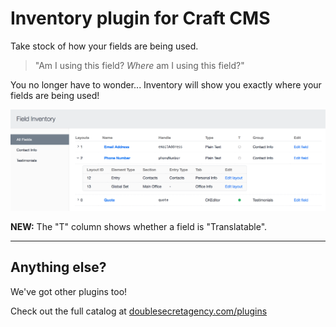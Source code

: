 Inventory plugin for Craft CMS
==============================

Take stock of how your fields are being used.

>"Am I using this field? _Where_ am I using this field?"

You no longer have to wonder... Inventory will show you exactly where your fields are being used!

![](src/resources/img/example-inventory.png)

**NEW:** The "T" column shows whether a field is "Translatable".

***

## Anything else?

We've got other plugins too!

Check out the full catalog at [doublesecretagency.com/plugins](https://www.doublesecretagency.com/plugins)
